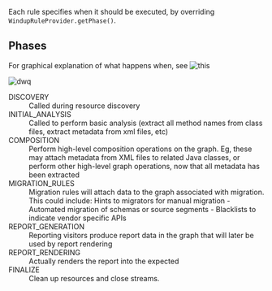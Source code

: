 Each rule specifies when it should be executed, by overriding `WindupRuleProvider.getPhase()`.

## Phases

For graphical explanation of what happens when, see ![this](https://lh3.google.com/iBiXUSdawIDviNT7rVtgfNh9EgQKXQy9TyHCj2eEulLc5kTe6zvnSVGrE7klWnb3YOMIqRyBU3awvoqrOKCKE2YAq9lABpQ7=w1413-h963)

![dwq](https://lh3.google.com/iBiXUSdawIDviNT7rVtgfNh9EgQKXQy9TyHCj2eEulLc5kTe6zvnSVGrE7klWnb3YOMIqRyBU3awvoqrOKCKE2YAq9lABpQ7=w1413-h963)

<dl>
<dt>DISCOVERY
<dd>Called during resource discovery

<dt>INITIAL_ANALYSIS
<dd>Called to perform basic analysis (extract all method names from class files, extract metadata from xml files, etc)


<dt>COMPOSITION
<dd>
     Perform high-level composition operations on the graph.
     Eg, these may attach metadata from XML files to related Java classes, or perform other high-level graph
     operations, now that all metadata has been extracted

<dt>MIGRATION_RULES
<dd>
     Migration rules will attach data to the graph associated with migration. This could include:
     Hints to migrators for manual migration - Automated migration of schemas or source segments - Blacklists to indicate vendor specific APIs

<dt>REPORT_GENERATION
<dd>     Reporting visitors produce report data in the graph that will later be used by report rendering


<dt>REPORT_RENDERING
<dd>     Actually renders the report into the expected


<dt>FINALIZE
<dd>     Clean up resources and close streams.

</dl>
